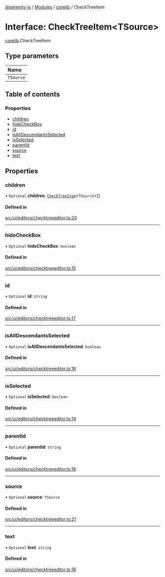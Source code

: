 [@serenity-is](../README.md) / [Modules](../modules.md) / [corelib](../modules/corelib.md) / CheckTreeItem

# Interface: CheckTreeItem<TSource\>

[corelib](../modules/corelib.md).CheckTreeItem

## Type parameters

| Name |
| :------ |
| `TSource` |

## Table of contents

### Properties

- [children](corelib.CheckTreeItem.md#children)
- [hideCheckBox](corelib.CheckTreeItem.md#hidecheckbox)
- [id](corelib.CheckTreeItem.md#id)
- [isAllDescendantsSelected](corelib.CheckTreeItem.md#isalldescendantsselected)
- [isSelected](corelib.CheckTreeItem.md#isselected)
- [parentId](corelib.CheckTreeItem.md#parentid)
- [source](corelib.CheckTreeItem.md#source)
- [text](corelib.CheckTreeItem.md#text)

## Properties

### children

• `Optional` **children**: [`CheckTreeItem`](corelib.CheckTreeItem.md)<`TSource`\>[]

#### Defined in

[src/ui/editors/checktreeeditor.ts:20](https://github.com/serenity-is/serenity/blob/master/packages/corelib/src/ui/editors/checktreeeditor.ts#line&#x3D;20)

___

### hideCheckBox

• `Optional` **hideCheckBox**: `boolean`

#### Defined in

[src/ui/editors/checktreeeditor.ts:15](https://github.com/serenity-is/serenity/blob/master/packages/corelib/src/ui/editors/checktreeeditor.ts#line&#x3D;15)

___

### id

• `Optional` **id**: `string`

#### Defined in

[src/ui/editors/checktreeeditor.ts:17](https://github.com/serenity-is/serenity/blob/master/packages/corelib/src/ui/editors/checktreeeditor.ts#line&#x3D;17)

___

### isAllDescendantsSelected

• `Optional` **isAllDescendantsSelected**: `boolean`

#### Defined in

[src/ui/editors/checktreeeditor.ts:16](https://github.com/serenity-is/serenity/blob/master/packages/corelib/src/ui/editors/checktreeeditor.ts#line&#x3D;16)

___

### isSelected

• `Optional` **isSelected**: `boolean`

#### Defined in

[src/ui/editors/checktreeeditor.ts:14](https://github.com/serenity-is/serenity/blob/master/packages/corelib/src/ui/editors/checktreeeditor.ts#line&#x3D;14)

___

### parentId

• `Optional` **parentId**: `string`

#### Defined in

[src/ui/editors/checktreeeditor.ts:19](https://github.com/serenity-is/serenity/blob/master/packages/corelib/src/ui/editors/checktreeeditor.ts#line&#x3D;19)

___

### source

• `Optional` **source**: `TSource`

#### Defined in

[src/ui/editors/checktreeeditor.ts:21](https://github.com/serenity-is/serenity/blob/master/packages/corelib/src/ui/editors/checktreeeditor.ts#line&#x3D;21)

___

### text

• `Optional` **text**: `string`

#### Defined in

[src/ui/editors/checktreeeditor.ts:18](https://github.com/serenity-is/serenity/blob/master/packages/corelib/src/ui/editors/checktreeeditor.ts#line&#x3D;18)
